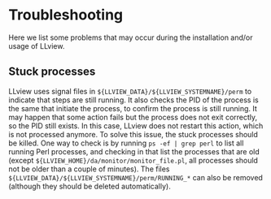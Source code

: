 # Troubleshooting

Here we list some problems that may occur during the installation and/or usage of LLview.

## Stuck processes

LLview uses signal files in `${LLVIEW_DATA}/${LLVIEW_SYSTEMNAME}/perm` to indicate that steps are still running.
It also checks the PID of the process is the same that initiate the process, to confirm the process is still running.
It may happen that some action fails but the process does not exit correctly, so the PID still exists.
In this case, LLview does not restart this action, which is not processed anymore.
To solve this issue, the stuck processes should be killed.
One way to check is by running `ps -ef | grep perl` to list all running Perl processes, and checking in that list the processes that are old (except `${LLVIEW_HOME}/da/monitor/monitor_file.pl`, all processes should not be older than a couple of minutes).
The files `${LLVIEW_DATA}/${LLVIEW_SYSTEMNAME}/perm/RUNNING_*` can also be removed (although they should be deleted automatically).
